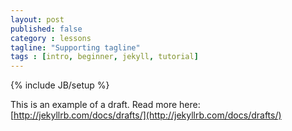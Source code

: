 ```yaml
---
layout: post
published: false
category : lessons
tagline: "Supporting tagline"
tags : [intro, beginner, jekyll, tutorial]
---
```

{% include JB/setup %}


This is an example of a draft. Read more here: [http://jekyllrb.com/docs/drafts/](http://jekyllrb.com/docs/drafts/)
